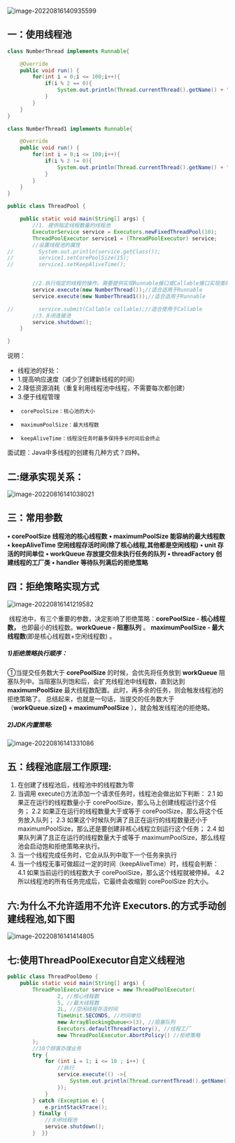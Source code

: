 ![image-20220816140935599](../assets/10.线程池/image-20220816140935599.png)

## 一：使用线程池

```java
class NumberThread implements Runnable{

    @Override
    public void run() {
        for(int i = 0;i <= 100;i++){
            if(i % 2 == 0){
                System.out.println(Thread.currentThread().getName() + ": " + i);
            }
        }
    }
}

class NumberThread1 implements Runnable{

    @Override
    public void run() {
        for(int i = 0;i <= 100;i++){
            if(i % 2 != 0){
                System.out.println(Thread.currentThread().getName() + ": " + i);
            }
        }
    }
}

public class ThreadPool {

    public static void main(String[] args) {
        //1. 提供指定线程数量的线程池
        ExecutorService service = Executors.newFixedThreadPool(10);
        ThreadPoolExecutor service1 = (ThreadPoolExecutor) service;
        //设置线程池的属性
//        System.out.println(service.getClass());
//        service1.setCorePoolSize(15);
//        service1.setKeepAliveTime();


        //2.执行指定的线程的操作。需要提供实现Runnable接口或Callable接口实现类的对象
        service.execute(new NumberThread());//适合适用于Runnable
        service.execute(new NumberThread1());//适合适用于Runnable

//        service.submit(Callable callable);//适合使用于Callable
        //3.关闭连接池
        service.shutdown();
    }

}
```

说明：
* 线程池的好处：
* 1.提高响应速度（减少了创建新线程的时间）
* 2.降低资源消耗（重复利用线程池中线程，不需要每次都创建）
* 3.便于线程管理
*      corePoolSize：核心池的大小
*      maximumPoolSize：最大线程数
*      keepAliveTime：线程没任务时最多保持多长时间后会终止

面试题：Java中多线程的创建有几种方式？四种。

## 二:继承实现关系：

![image-20220816141038021](../assets/10.线程池/image-20220816141038021.png)

## 三：常用参数

**• corePoolSize 线程池的核心线程数** 
**• maximumPoolSize 能容纳的最大线程数** 
**• keepAliveTime 空闲线程存活时间(除了核心线程,其他都是空闲线程)**
**• unit 存活的时间单位** 
**• workQueue 存放提交但未执行任务的队列** 
**• threadFactory 创建线程的工厂类** 
**• handler 等待队列满后的拒绝策略**

## 四：拒绝策略实现方式

![image-20220816141219582](../assets/10.线程池/image-20220816141219582.png)

​		 线程池中，有三个重要的参数，决定影响了拒绝策略：**corePoolSize - 核心线程数，**
也即最小的线程数。**workQueue - 阻塞队列** 。 **maximumPoolSize - 最大线程数**(即是核心线程数+空闲线程数) 。

#####  1)拒绝策略执行顺序：

   ①当提交任务数大于 **corePoolSize** 的时候，会优先将任务放到 **workQueue** 阻塞队列中。当阻塞队列饱和后，会扩充线程池中线程数，直到达到 **maximumPoolSize** 最大线程数配置。此时，再多余的任务，则会触发线程池的拒绝策略了。 
总结起来，也就是一句话，当提交的任务数大于（**workQueue.size() + maximumPoolSize** ），就会触发线程池的拒绝略。

#####  2)JDK内置策略:

![image-20220816141331086](../assets/10.线程池/image-20220816141331086.png)

## 五：线程池底层工作原理:

  1. 在创建了线程池后，线程池中的线程数为零 
  2. 当调用 execute()方法添加一个请求任务时，线程池会做出如下判断： 
       2.1 如果正在运行的线程数量小于 corePoolSize，那么马上创建线程运行这个任务； 
          2.2 如果正在运行的线程数量大于或等于 corePoolSize，那么将这个任务放入队列； 
          2.3 如果这个时候队列满了且正在运行的线程数量还小于maximumPoolSize，那么还是要创建非核心线程立刻运行这个任务； 
          2.4 如果队列满了且正在运行的线程数量大于或等于 maximumPoolSize，那么线程池会启动饱和拒绝策略来执行。 
 3. 当一个线程完成任务时，它会从队列中取下一个任务来执行 
 4. 当一个线程无事可做超过一定的时间（keepAliveTime）时，线程会判断： 
   4.1 如果当前运行的线程数大于 corePoolSize，那么这个线程就被停掉。 
   4.2 所以线程池的所有任务完成后，它最终会收缩到 corePoolSize 的大小。 

## 六:为什么不允许适用不允许 Executors.的方式手动创建线程池,如下图

![image-20220816141414805](../assets/10.线程池/image-20220816141414805.png)

## 七:使用ThreadPoolExecutor自定义线程池

```java
public class ThreadPoolDemo {
    public static void main(String[] args) {
        ThreadPoolExecutor service = new ThreadPoolExecutor(
                2, //核心线程数
                5, //最大线程数
                2L, //空闲线程存活时间
                TimeUnit.SECONDS, //时间单位
                new ArrayBlockingQueue<>(3), //阻塞队列
                Executors.defaultThreadFactory(), //线程工厂
                new ThreadPoolExecutor.AbortPolicy() //拒绝策略
        );
        //10个顾客办理业务
        try {
            for (int i = 1; i <= 10 ; i++) {
                //执行
                service.execute(() ->{
                    System.out.println(Thread.currentThread().getName()+" 办理业务");
                });
            }
        } catch (Exception e) {
            e.printStackTrace();
        } finally {
            //关闭线程池
            service.shutdown();
        }  }}
```

